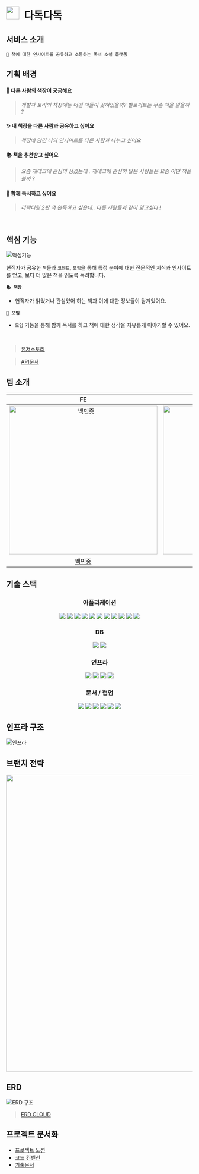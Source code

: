 
<h1><img width="35" src="https://user-images.githubusercontent.com/57716832/225216551-66342154-565b-42e2-9020-6f75b55babe9.png"/>&nbsp;&nbsp;다독다독</h1>

## 서비스 소개
```
📖 책에 대한 인사이트를 공유하고 소통하는 독서 소셜 플랫폼
```

## 기획 배경

#### 🤔 **다른 사람의 책장이 궁금해요**

> *개발자 토비의 책장에는 어떤 책들이 꽂혀있을까? 벨로퍼트는 무슨 책을 읽을까 ?*
>

#### ✨ 내 책장을 다른 사람과 공유하고 싶어요

> *책장에 담긴 나의 인사이트를 다른 사람과 나누고 싶어요*
> 

#### 📚 책을 추천받고 싶어요

> *요즘 재테크에 관심이 생겼는데.. 재테크에 관심이 많은 사람들은 요즘 어떤 책을 볼까 ?*
> 

#### 👀 함께 독서하고 싶어요

> *리팩터링 2판 책 완독하고 싶은데.. 다른 사람들과 같이 읽고싶다 !*
>

<br />

## 핵심 기능

![핵심기능](https://user-images.githubusercontent.com/53592454/226094228-25d2e9e2-8008-478d-ace3-a29e8241ee31.png)

현직자가 공유한 `책`들과 `코멘트`, `모임`을 통해 특정 분야에 대한 전문적인 지식과 인사이트를 얻고, 보다 더 많은 책을 읽도록 독려합니다.

**`📚 책장`**
- 현직자가 읽었거나 관심있어 하는 책과 이에 대한 정보들이 담겨있어요.

**`👥 모임`**
- `모임` 기능을 통해 함께 독서를 하고 책에 대한 생각을 자유롭게 이야기할 수 있어요.

<br />

> [유저스토리](https://www.notion.so/backend-devcourse/60caf76411874853ad566e21c165fe36)

> [API문서](https://api.dev.dadok.site/docs/index.html)

## 팀 소개
|FE|FE|FE|FE|BE|BE|BE|
| :----------: |  :--------:  |  :---------: |  :---------: |  :---------: |  :---------: |  :---------: |
| <img width="400" alt="백민종" src="https://user-images.githubusercontent.com/57716832/225219483-c5a7ab97-0c42-4696-81ba-8824136a0f4e.png"> | <img src="https://user-images.githubusercontent.com/57716832/225219556-0ddb490f-1548-4096-94de-966ffdf1c8dd.png" width=400px alt="우대현"/> | <img src="https://user-images.githubusercontent.com/57716832/225219563-a9d54e1d-2af6-4028-a6bd-917b0b408902.png" width=400px alt="김재현"/> | <img src="https://user-images.githubusercontent.com/57716832/225219650-31c7373a-372d-4744-8e4c-848b5f7f0fed.png" width=400px alt="김규란"> | <img width="400" alt="김영수" src="https://user-images.githubusercontent.com/57716832/225219770-c24c432c-3a75-4ca8-a45c-f2e0bbb8b5dc.png"> | <img width="400" alt="정찬미" src="https://user-images.githubusercontent.com/57716832/225219775-c5c2b3b1-6fac-4595-bb62-e71d31387c0d.png"> | <img width="400" alt="장영지" src="https://user-images.githubusercontent.com/57716832/225219785-758d2d76-1557-4320-ae30-5f92e92ccc9b.png"> |
|  [백민종](https://github.com/minjongbaek)  |  [우대현](https://github.com/WooDaeHyun)  |  [김재현](https://github.com/hanyugeon)  |  [김규란](https://github.com/gxxrxn)  |  [김영수](https://github.com/devYSK)  |  [정찬미](https://github.com/tinajeong)  |  [장영지](https://github.com/youngjijang)  |


## 기술 스택

<h3 align="center">어플리케이션</h3>  

<p align="center">

<img src="https://img.shields.io/badge/Java 17-008FC7?style=for-the-badge&logo=Java&logoColor=white"/>
<img src="https://img.shields.io/badge/spring 2.7.8-%236DB33F.svg?style=for-the-badge&logo=spring&logoColor=white"/>
<img src="https://img.shields.io/badge/Spring Security-6DB33F?style=for-the-badge&logo=Spring Security&logoColor=white"/>
<img src="https://img.shields.io/badge/Spring Data JPA-6DB33F?style=for-the-badge&logo=JPA&logoColor=white"/>
<img src="https://img.shields.io/badge/-OAuth%202.0-lightgrey?style=for-the-badge&logo=JPA&logoColor=white"/>

<img src="https://img.shields.io/badge/-QueryDSL-blue?style=for-the-badge"/>
<img src="https://img.shields.io/badge/Mapstruct-C70D2C?style=for-the-badge&logo=mapstruct&logoColor=white"/>
<img src="https://img.shields.io/badge/P6spy-blue?style=for-the-badge&logo=P6spy&logoColor=white"/>
<img src="https://img.shields.io/badge/Gradle-02303A?style=for-the-badge&logo=Gradle&logoColor=white"/>
<img src="https://img.shields.io/badge/Junit-25A162?style=for-the-badge&logo=Junit5&logoColor=white"/>
<img src="https://img.shields.io/badge/-Jacoco-yellow?style=for-the-badge"/>

</p>


<h3 align="center">DB</h3>  

<p align="center">  
<img src="https://img.shields.io/badge/mysql-%2300f.svg?style=for-the-badge&logo=mysql&logoColor=white"/>
<img src="https://img.shields.io/badge/redis-%23DD0031.svg?style=for-the-badge&logo=redis&logoColor=white"/>

</p>

<h3 align="center">인프라</h3>  

<p align="center">   

<img src="https://img.shields.io/badge/docker-%230db7ed.svg?style=for-the-badge&logo=docker&logoColor=white"/>
<img src="https://img.shields.io/badge/GitHub Actions-2088FF?style=for-the-badge&logo=GitHub Actions&logoColor=white"/>
<img src="https://img.shields.io/badge/Amazon EC2-FF9900?style=for-the-badge&logo=Amazon EC2&logoColor=white"/>
<img src="https://img.shields.io/badge/Amazon RDS-527FFF?style=for-the-badge&logo=Amazon RDS&logoColor=white"/>
  
</p>

<h3 align="center">문서 / 협업</h3>  

<p align="center">   
  
<img src="https://img.shields.io/badge/-Spring%20Rest%20Docs-green?style=for-the-badge"/>
<img src="https://img.shields.io/badge/Notion-000000?style=for-the-badge&logo=Notion&logoColor=white"/>
<img src="https://img.shields.io/badge/Git-F05032.svg?style=for-the-badge&logo=Git&logoColor=white"/>
<img src="https://img.shields.io/badge/GitHub-181717.svg?style=for-the-badge&logo=GitHub&logoColor=white"/>
<img src="https://img.shields.io/badge/Slack-4A154B?style=for-the-badge&logo=Slack&logoColor=white"/>
<img src="https://img.shields.io/badge/Postman-FF6C37.svg?style=for-the-badge&logo=Postman&logoColor=white"/>
  
</p>

## 인프라 구조 
![인프라](https://user-images.githubusercontent.com/100327413/225206668-df7c5b38-5c40-4fdc-b8bf-14101966cf1b.png)


## 브랜치 전략
<img src="https://rovitpm.com/content/images/2022/01/feature-branch-with-develop-git-workflow-1.png" width="800">

## ERD

![ERD 구조](https://user-images.githubusercontent.com/53592454/225847889-6ed82ee3-c91e-491a-b09d-1383e9063719.png)
> [ERD CLOUD](https://www.erdcloud.com/d/GMraiZYq7GMRAcbsr)



## 프로젝트 문서화

- [프로젝트 노션](https://www.notion.so/backend-devcourse/08-882f681e8554411e93f115ea8be85996)
- [코드 컨벤션](https://www.notion.so/backend-devcourse/271e41b86f184865bfa4d56acbb9bd8c)
- [기술문서](https://www.notion.so/backend-devcourse/3d87db97e24f4cf8b50d7bd451fd3d73)